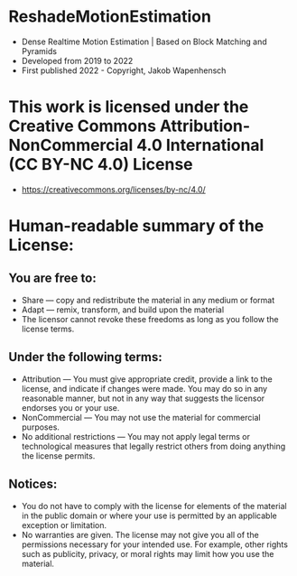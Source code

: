 # ReshadeMotionEstimation
- Dense Realtime Motion Estimation | Based on Block Matching and Pyramids 
- Developed from 2019 to 2022 
- First published 2022 - Copyright, Jakob Wapenhensch
 
# This work is licensed under the Creative Commons Attribution-NonCommercial 4.0 International (CC BY-NC 4.0) License
- https://creativecommons.org/licenses/by-nc/4.0/

# Human-readable summary of the License:
## You are free to:
- Share — copy and redistribute the material in any medium or format
- Adapt — remix, transform, and build upon the material
- The licensor cannot revoke these freedoms as long as you follow the license terms.
## Under the following terms:
- Attribution — You must give appropriate credit, provide a link to the license, and indicate if changes were made. You may do so in any reasonable manner, but not in any way that suggests the licensor endorses you or your use.
- NonCommercial — You may not use the material for commercial purposes.
- No additional restrictions — You may not apply legal terms or technological measures that legally restrict others from doing anything the license permits.
## Notices:
- You do not have to comply with the license for elements of the material in the public domain or where your use is permitted by an applicable exception or limitation.
- No warranties are given. The license may not give you all of the permissions necessary for your intended use. For example, other rights such as publicity, privacy, or moral rights may limit how you use the material.

